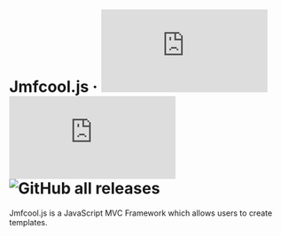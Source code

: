 # Jmfcool.js · ![GitHub](https://img.shields.io/github/license/jmfcool/jmfcool.js?color=blue) ![GitHub release (latest by date)](https://img.shields.io/github/v/release/jmfcool/jmfcool.js) ![GitHub all releases](https://img.shields.io/github/downloads/jmfcool/jmfcool.js/total?color=green)

Jmfcool.js is a JavaScript MVC Framework which allows users to create templates.
